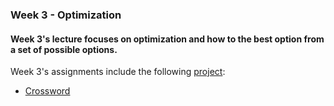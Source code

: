 ### Week 3 - Optimization
#### Week 3's lecture focuses on optimization and how to the best option from a set of possible options. 

Week 3's assignments include the following [project](https://cs50.harvard.edu/ai/2023/weeks/3/):
* [Crossword](https://cs50.harvard.edu/ai/2023/projects/3/crossword/)


